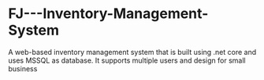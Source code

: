 # FJ---Inventory-Management-System
A web-based inventory management system that is built using .net core and uses MSSQL as database. It supports multiple users and design for small business
